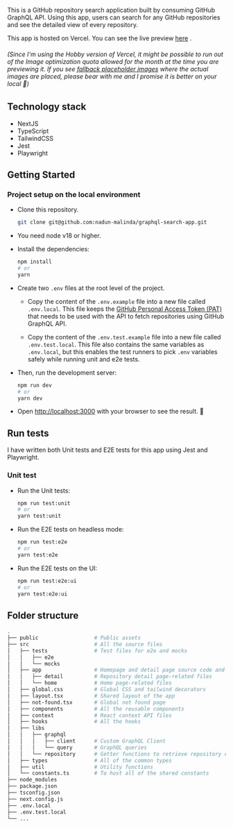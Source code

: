This is a GitHub repository search application built by consuming GitHub GraphQL API. Using this app, users can search for any GitHub repositories and see the detailed view of every repository.  

This app is hosted on Vercel. You can see the live preview [here](https://nextjs-graphql-search-app.vercel.app/) .

###### (Since I'm using the Hobby version of Vercel, it might be possible to run out of the Image optimization quota allowed for the month at the time you are previewing it. If you see [fallback placeholder images](https://github.com/nadun-malinda/graphql-search-app/blob/main/src/components/image/Image.tsx) where the actual images are placed, please bear with me and I promise it is better on your local :see_no_evil:)

## Technology stack
- NextJS
- TypeScript
- TailwindCSS
- Jest
- Playwright

## Getting Started
### Project setup on the local environment
- Clone this repository.
  
  ```bash
  git clone git@github.com:nadun-malinda/graphql-search-app.git
  ```
- You need node v18 or higher.
- Install the dependencies:
  
  ```bash
  npm install
  # or
  yarn
  ```
  
- Create two `.env` files at the root level of the project.
  - Copy the content of the `.env.example` file into a new file called `.env.local`. This file keeps the [GitHub Personal Access Token (PAT)](https://docs.github.com/en/enterprise-server@3.9/authentication/keeping-your-account-and-data-secure/managing-your-personal-access-tokens) that needs to be used with the API to fetch repositories using GitHub GraphQL API.
    
  - Copy the content of the `.env.test.example` file into a new file called `.env.test.local`. This file also contains the same variables as `.env.local`, but this enables the test runners to pick `.env` variables safely while running unit and e2e tests.

- Then, run the development server:

  ```bash
  npm run dev
  # or
  yarn dev
  ```

- Open [http://localhost:3000](http://localhost:3000) with your browser to see the result. 🚀



## Run tests

I have written both Unit tests and E2E tests for this app using Jest and Playwright. 

### Unit test
- Run the Unit tests:
  
  ```bash
  npm run test:unit
  # or
  yarn test:unit
  ```

- Run the E2E tests on headless mode:

  ```bash
  npm run test:e2e
  # or
  yarn test:e2e
  ```

- Run the E2E tests on the UI:

  ```bash
  npm run test:e2e:ui
  # or
  yarn test:e2e:ui
  ```


## Folder structure

```bash
.
├── public                  # Public assets
├── src                     # All the source files
│   ├── tests               # Test files for e2e and mocks
│   │   ├── e2e
│   │   └── mocks
│   ├── app                 # Homepage and detail page source code and its routes
│   │   ├── detail          # Repository detail page-related files
│   │   └── home            # Home page-related files
│   ├── global.css          # Global CSS and tailwind decorators
│   ├── layout.tsx          # Shared layout of the app
│   ├── not-found.tsx       # Global not found page
│   ├── components          # All the reusable components
│   ├── context             # React context API files
│   ├── hooks               # All the hooks
│   ├── libs
│   │   ├── graphql
│   │   │   ├── client      # Custom GraphQL Client
│   │   │   └── query       # GraphQL queries
│   │   └── repository      # Getter functions to retrieve repository data
│   ├── types               # All of the common types
│   ├── util                # Utility functions
│   └── constants.ts        # To host all of the shared constants
├── node_modules
├── package.json
├── tsconfig.json
├── next.config.js
├── .env.local
├── .env.test.local
└── ...
```
